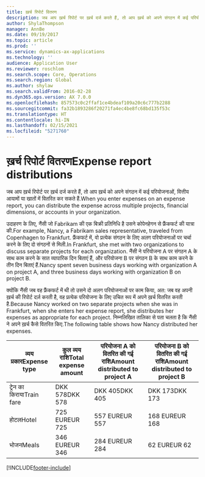 ```yaml
---
title: ख़र्च रिपोर्ट वितरण
description: जब आप ख़र्च रिपोर्ट पर ख़र्च दर्ज करते हैं, तो आप ख़र्च को अपने संगठन में कई परियोजनाओं, कानूनी निकायों या खातों में वितरित कर सकते हैं.
author: ShylaThompson
manager: AnnBe
ms.date: 09/19/2017
ms.topic: article
ms.prod: ''
ms.service: dynamics-ax-applications
ms.technology: ''
audience: Application User
ms.reviewer: roschlom
ms.search.scope: Core, Operations
ms.search.region: Global
ms.author: shylaw
ms.search.validFrom: 2016-02-28
ms.dyn365.ops.version: AX 7.0.0
ms.openlocfilehash: 857573c0c2ffaf1ce4bdeaf109a20c6c777b2288
ms.sourcegitcommit: fa32b1893286f20271fa4ec4be8fc68bd135f53c
ms.translationtype: HT
ms.contentlocale: hi-IN
ms.lasthandoff: 02/15/2021
ms.locfileid: "5271760"
---
```

# <a name="expense-report-distributions"></a><span data-ttu-id="b7d2a-103">ख़र्च रिपोर्ट वितरण</span><span class="sxs-lookup"><span data-stu-id="b7d2a-103">Expense report distributions</span></span>

<span data-ttu-id="b7d2a-104">जब आप ख़र्च रिपोर्ट पर ख़र्च दर्ज करते हैं, तो आप ख़र्च को अपने संगठन में कई परियोजनाओं, वित्तीय आयामों या खातों में वितरित कर सकते हैं.</span><span class="sxs-lookup"><span data-stu-id="b7d2a-104">When you enter expenses on an expense report, you can distribute the expense across multiple projects, financial dimensions, or accounts in your organization.</span></span>

<span data-ttu-id="b7d2a-105">उदाहरण के लिए, नैंसी जो Fabrikam की एक बिक्री प्रतिनिधि है उसने कोपेनहेगन से फ्रैंकफर्ट की यात्रा की.</span><span class="sxs-lookup"><span data-stu-id="b7d2a-105">For example, Nancy, a Fabrikam sales representative, traveled from Copenhagen to Frankfurt.</span></span> <span data-ttu-id="b7d2a-106">फ्रैंकफर्ट में, वो प्रत्येक संगठन के लिए अलग परियोजनाओं पर चर्चा करने के लिए दो संगठनों से मिली.</span><span class="sxs-lookup"><span data-stu-id="b7d2a-106">In Frankfurt, she met with two organizations to discuss separate projects for each organization.</span></span> <span data-ttu-id="b7d2a-107">नैंसी ने परियोजना A पर संगठन A के साथ काम करने के सात व्यापारिक दिन बिताएं हैं, और परियोजना B पर संगठन B के साथ काम करने के तीन दिन बिताएं हैं.</span><span class="sxs-lookup"><span data-stu-id="b7d2a-107">Nancy spent seven business days working with organization A on project A, and three business days working with organization B on project B.</span></span>

<span data-ttu-id="b7d2a-108">क्योंकि नैंसी जब वह फ्रैंकफर्ट में थी तो उसने दो अलग परियोजनाओं पर काम किया, अत: जब वह अपनी ख़र्च की रिपोर्ट दर्ज़ करती है, वह प्रत्येक परियोजना के लिए उचित रूप में अपने ख़र्च वितरित करती है.</span><span class="sxs-lookup"><span data-stu-id="b7d2a-108">Because Nancy worked on two separate projects when she was in Frankfurt, when she enters her expense report, she distributes her expenses as appropriate for each project.</span></span> <span data-ttu-id="b7d2a-109">निम्नलिखित तालिका से पता चलता है कि नैंसी ने अपने ख़र्च कैसे वितरित किए.</span><span class="sxs-lookup"><span data-stu-id="b7d2a-109">The following table shows how Nancy distributed her expenses.</span></span>


| <span data-ttu-id="b7d2a-110">व्यय प्रकार</span><span class="sxs-lookup"><span data-stu-id="b7d2a-110">Expense type</span></span> | <span data-ttu-id="b7d2a-111">कुल व्यय राशि</span><span class="sxs-lookup"><span data-stu-id="b7d2a-111">Total expense amount</span></span>|<span data-ttu-id="b7d2a-112">परियोजना A को वितरित की गई राशि</span><span class="sxs-lookup"><span data-stu-id="b7d2a-112">Amount distributed to project A</span></span>| <span data-ttu-id="b7d2a-113">परियोजना B को वितरित की गई राशि</span><span class="sxs-lookup"><span data-stu-id="b7d2a-113">Amount distributed to project B</span></span> |
|--------------|---------------------|-------------------------------|---------------------------------|
|<span data-ttu-id="b7d2a-114">ट्रेन का किराया</span><span class="sxs-lookup"><span data-stu-id="b7d2a-114">Train fare</span></span>   |<span data-ttu-id="b7d2a-115">DKK 578</span><span class="sxs-lookup"><span data-stu-id="b7d2a-115">DKK 578</span></span>              |<span data-ttu-id="b7d2a-116">DKK 405</span><span class="sxs-lookup"><span data-stu-id="b7d2a-116">DKK 405</span></span>                        |<span data-ttu-id="b7d2a-117">DKK 173</span><span class="sxs-lookup"><span data-stu-id="b7d2a-117">DKK 173</span></span>                          |
|<span data-ttu-id="b7d2a-118">होटल</span><span class="sxs-lookup"><span data-stu-id="b7d2a-118">Hotel</span></span>         |<span data-ttu-id="b7d2a-119">725 EUR</span><span class="sxs-lookup"><span data-stu-id="b7d2a-119">EUR 725</span></span>              |<span data-ttu-id="b7d2a-120">557 EUR</span><span class="sxs-lookup"><span data-stu-id="b7d2a-120">EUR 557</span></span>                        |<span data-ttu-id="b7d2a-121">168 EUR</span><span class="sxs-lookup"><span data-stu-id="b7d2a-121">EUR 168</span></span>                          |
|<span data-ttu-id="b7d2a-122">भोजन</span><span class="sxs-lookup"><span data-stu-id="b7d2a-122">Meals</span></span>         |<span data-ttu-id="b7d2a-123">346 EUR</span><span class="sxs-lookup"><span data-stu-id="b7d2a-123">EUR 346</span></span>              |<span data-ttu-id="b7d2a-124">284 EUR</span><span class="sxs-lookup"><span data-stu-id="b7d2a-124">EUR 284</span></span>                        |<span data-ttu-id="b7d2a-125">62 EUR</span><span class="sxs-lookup"><span data-stu-id="b7d2a-125">EUR 62</span></span>                           |



[!INCLUDE[footer-include](../includes/footer-banner.md)]
